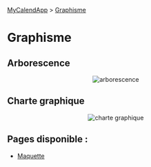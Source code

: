 [MyCalendApp](../README.md) > [Graphisme](./graphisme.md)

# Graphisme
## Arborescence
<p align="center">
  <img src="https://github.com/MyCalendApp/Wiki/blob/master/img/arbo.png" alt="arborescence"/>
</p>

## Charte graphique

<p align="center">
  <img src="https://github.com/MyCalendApp/Wiki/blob/master/img/charte.png" alt="charte graphique"/>
</p>

## Pages disponible : 
- [Maquette](./maquette.md)
